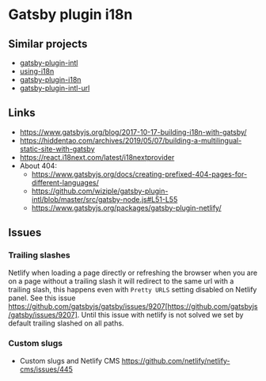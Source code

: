 # Gatsby plugin i18n

## Similar projects

- [gatsby-plugin-intl](https://github.com/wiziple/gatsby-plugin-intl)
- [using-i18n](https://github.com/gatsbyjs/gatsby/tree/master/examples/using-i18n)
- [gatsby-plugin-i18n](https://github.com/angeloocana/gatsby-plugin-i18n)
- [gatsby-plugin-intl-url](https://github.com/vtellier/gatsby-plugin-intl-url)

## Links

- https://www.gatsbyjs.org/blog/2017-10-17-building-i18n-with-gatsby/
- https://hiddentao.com/archives/2019/05/07/building-a-multilingual-static-site-with-gatsby
- https://react.i18next.com/latest/i18nextprovider
- About 404:
  - https://www.gatsbyjs.org/docs/creating-prefixed-404-pages-for-different-languages/
  - https://github.com/wiziple/gatsby-plugin-intl/blob/master/src/gatsby-node.js#L51-L55
  - https://www.gatsbyjs.org/packages/gatsby-plugin-netlify/

## Issues

### Trailing slashes

Netlify when loading a page directly or refreshing the browser when you are on a page without a trailing slash it will redirect to the same url with a trailing slash, this happens even with `Pretty URLS` setting disabled on Netlify panel. See this issue https://github.com/gatsbyjs/gatsby/issues/9207[https://github.com/gatsbyjs/gatsby/issues/9207]. Until this issue with netlify is not solved we set by default trailing slashed on all paths.

### Custom slugs

- Custom slugs and Netlify CMS https://github.com/netlify/netlify-cms/issues/445
